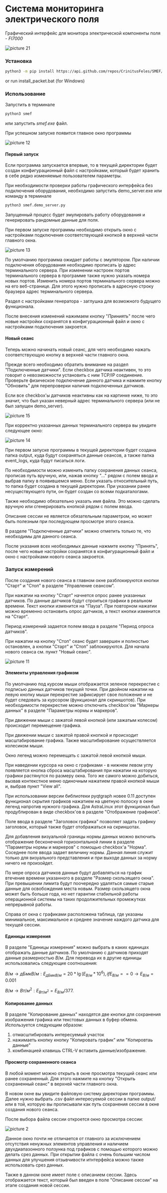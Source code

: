 # Система мониторинга электрического поля

Графический интерфейс для монитора электрической компоненты поля - _FI7000_

![picture 21](images/sensor%20.png)  

### Установка

```sh 
python3 -m pip install https://api.github.com/repos/CrinitusFeles/SMEF/tarball/main 
```
or run install_packet.bat (for Windows)


### Использование

Запустить в терминале

```sh 
python3 smef
```

или запустить _smef.exe_ файл.

При успешном запуске появится главное окно программы

![picture 12](images/main_window0%20.png)  

#### Первый запуск

Если программа запускается впервые, то в текущей директории будет создан конфигурационный файл с настройками, который будет хранить в себе редко изменяемые пользователем параметры. 

При необходимости проверки работы графического интерфейса без подключения оборудования, необходимо запустить demo_server.exe или команду в терминале

```sh 
python3 smef.demo_server.py
```

Запущенный процесс будет эмулировать работу оборудования и генерировать рандомные данные для поля.

При первом запуске программы необходимо открыть окно с настройками подключения соответствующей кнопкой в верхней части главного окна.


![picture 13](images/connection_settings_window%20.png)

По умолчанию программа ожидает работы с эмулятором. При наличии подключения оборудования необходимо прописать ip адрес терминального сервера. При изменении настроек портов терминального сервера в программе также нужно указать номера новых портов. Изменить номера портов терминального сервера можно на его веб-странице. Для этого нужно прописать в адресную строку браузера адрес терминального сервера.

Раздел с настройками генератора - заглушка для возможного будущего функционала.

После внесения изменений нажимаем кнопку "_Приниять_" после чего новые настройки сохранятся в конфигурационный файл и окно с настройками подключения закроется.

#### Новый сеанс

Теперь можно начинать новый сеанс, для чего необходимо нажать соответствующую кнопку в верхней части главного окна.


Прежде всего необходимо обратить внимание на раздел "Подключенные датчики". Если checkbox датчика неактивен, то это говорит о невозможности установить с ним TCP/IP соединение. Проверьте физическое подключение данного датчика и нажмите кнопку "Обновить" для перепроверки наличия подключенных датчиков.

Если все checkbox'ы датчиков неактивны как на картинке ниже, то это значит, что был указан неверный адрес терминального сервера (или не был запущен demo_server). 

![picture 15](images/pic_1629880237992%20.png)  

При корректно указанных данных терминального сервера вы увидите следующее окно:

![picture 14](images/new_session_window%20.png)  

При первом запуске программы в текущей директории будет создана папка output, куда будут сохраняться данные сеансов, а также папка event_logs, куда будут писаться логи.

По необходимости можно изменить папку сохранения данных сеанса, прописав путь вручную, или, нажав кнопку "..." рядом с полем ввода и выбрав папку в появившемся меню. Если указать относительный путь, то папка будет создана в текущей директории. При указании ранее несуществующего пути, он будет создан со всеми подкаталогами.

Также необходимо обязательно указать имя файла. Это можно сделать вручную или сгенерировать кнопкой рядом с полем ввода.

Описание сессии не является обязательным параметром, но может быть полезным при последующем просмотре этого сеанса.

В разделе "Подключенные датчики" можно отметить только те, что необходимы для данного сеанса.

После указания всех необходимых данные нажмите кнопку "Принять", после чего новые настройки сохранятся в конфигурационный файл и окно с настройками нового сеанса закроется.

### Запуск измерений

После создания нового сеанса в главном окне разблокируются кнопки "Старт" и "Стоп" в разделе "Управление сеансом".

При нажатии на кнопку "Старт" начнется опрос ранее указанных датчиков. По данные датчиков будут строиться графики в реальном времени. Текст кнопки изменится на "Пауза". При повторном нажатии можно временно остановить опрос датчиков, а текст кнопки изменится на "Старт".

Период измерений задается полем ввода в разделе "Период опроса датчиков".

При нажатии на кнопку "Стоп" сеанс будет завершен и полностью остановлен, а кнопки "Старт" и "Стоп" заблокируются. Для начала нового сеанса см. пункт "Новый сеанс".

![picture 11](images/main_window%20.png)  
#### Элементы управления графиком

По умолчанию под курсом мыши отображается зеленое перекрестие с подписью данных датчиков текущей точки. При двойном нажатии на левую кнопку мыши перекрестие зафиксирует свое положение и не будет следовать за курсором (функционал для скриншотов). При необходимости перекрестие можно отключить checkbox'ом "Маркеры данных" в разделе "Параметры нормы и маркеров".

При движении мыши с зажатой левой кнопкой (или зажатым колесом) происходит перемещение графика.

При движении мыши с зажатой правой кнопкой и происходит масштабирование графика. Также масштибирование осуществляется колесиком мыши.

Окно легенд можно перемещать с зажатой левой кнопкой мыши.

При наведении курсора на окно с графиками - в нижнем левом углу появляется кнопка сброса масштабирования при нажатии на которую графики растянутся по размеру окна. Того же самого можно добиться, вызвав контекстное меню одиночным нажатием правой кнопкой мыши и, выбрав пункт "View all".

При использовании версии библиотеки pyqtgraph новее 0.11 доступен функционал скрытия графиков нажатием на цветную полоску в окне легенд напротив нужного графика. Для AstraLinux этот функционал был продублирован в виде checkbox'ов в разделе "Отображение графиков". 

Поле ввода в разделе "Заголовок графика" позволяет задать графику заголовок, который также будет отображаться на скриншотах.

Для добавления визуальной границы нормы данных можно включить отображение бесконечной горизонтальной линии в разделе "Параметры нормы и маркеров" с помощью checkbox'а "Норма". Соседнее поле ввода задает величину нормы. Данная линия служит только для визуального представления и при выходе данных за норму ничего не произойдет.

По мере опроса датчиков данные будут добавляться на график втечение времени указанного в разделе "Размер скользящего окна". При превышении лимита будут поочередно удаляться самые старые данные для освобождения места новым. Размер скользящего окна может быть больше года, но нет гарантии стабильной работы операционной системы на таких продолжительных промежутках непрерывной работы.

Справа от окна с графиками расположена таблица, где указаны минимальное, максимальное и среднее значение каждого датчика для текущей сессии.

#### Единицы измерения

В разделе "Единицы измерения" можно выбрать в каких единицах отображать данные датчиков. По умолчанию с датчиков приходят данные размерностью $В/м$. Для перевода их в другие единицы использовались следующие соотношения:

$В/м \rightarrow дБмкВ/м:      E_{дБмкВ/м} = 20 * \lg(E_{В/м} * 10^6),     if   E_{В/м} == 0\rightarrow E_{В/м} = 0.001$

$В/м \rightarrow  Вт/м^2:      E_{Вт/м^2} = E_{В/м} / 377.$

#### Копирование данных

В разделе "Копирование данных" находятся две кнопки для сохранения изображения графика или текстовых данных в буфер обмена. Используется следующим образом: 
1) отмасштибировать интересуемый участок
2) нажимаеть кнопку кнопку "Копировать график" или "Копировтаь данные"
3) комбинацией клавишь CTRL-V вставить данные/изображение.

#### Просмотр сохраненного сеанса

В любой момент можно открыть в окне просмотра текущий сеанс или ранее сохраненный. Для этого нажмите на кнопку "Открыть сохраненный сеанс" в верхней части главного окна.

В новом окне вы увидите файловую систему директории программы. Далее нужно выбрать .csv файл интересуемой сессии в папке output/ или в той, которую вы прописывали как путь сохранения сессии в окне создания нового сеанса.

После выбора файла сессии откроется окно просмотра сессии:

![picture 2](images/session_viewer%20.png)  

Данное окно почти не отличается от главного за исключением отсутствия ненужных элементов управления и наличием двухдиапазонного ползунка под графиков с помощью которого можно делать срез данных. При открытии файла с очень большим числом данных для улучшения отзывчивости итнтерфейса можно также использовать срез данных.

Также в данном окне имеет поле с описанием сессии. Здесь отображается текст, который был введен в поле "Описание сессии" на этапе создания новой сессии.




<style>  
img {
  display:block;
  margin: 0 auto;
}
</style>